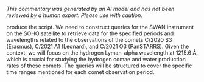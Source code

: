 _This commentary was generated by an AI model and has not been reviewed by a human expert. Please use with caution._

produce the script. We need to construct queries for the SWAN instrument on the SOHO satellite to retrieve data for the specified periods and wavelengths related to the observations of the comets C/2020 S3 (Erasmus), C/2021 A1 (Leonard), and C/2021 O3 (PanSTARRS). Given the context, we will focus on the hydrogen Lyman-alpha wavelength at 1215.6 Å, which is crucial for studying the hydrogen comae and water production rates of these comets. The queries will be structured to cover the specific time ranges mentioned for each comet observation period.
